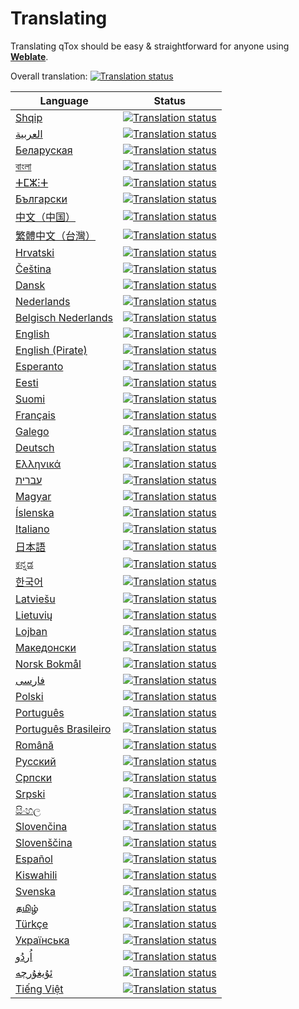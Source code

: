 # Translating

Translating qTox should be easy & straightforward for anyone using
[**Weblate**](https://hosted.weblate.org/projects/qtox/qtox/).

Overall translation: [![Translation status](https://hosted.weblate.org/widgets/qtox/-/svg-badge.svg)](https://hosted.weblate.org/engage/qtox/?utm_source=widget)

| Language                                                              | Status                                                                                                                                                        |
| --------------------------------------------------------------------- | ------------------------------------------------------------------------------------------------------------------------------------------------------------- |
| [Shqip](https://hosted.weblate.org/engage/qtox/sq/)                   | [![Translation status](https://hosted.weblate.org/widgets/qtox/sq/svg-badge.svg)](https://hosted.weblate.org/engage/qtox/sq/?utm_source=widget)               |
| [العربية](https://hosted.weblate.org/engage/qtox/ar/)                 | [![Translation status](https://hosted.weblate.org/widgets/qtox/ar/svg-badge.svg)](https://hosted.weblate.org/engage/qtox/ar/?utm_source=widget)               |
| [Беларуская](https://hosted.weblate.org/engage/qtox/be/)              | [![Translation status](https://hosted.weblate.org/widgets/qtox/be/svg-badge.svg)](https://hosted.weblate.org/engage/qtox/be/?utm_source=widget)               |
| [বাংলা](https://hosted.weblate.org/engage/qtox/bn/)                   | [![Translation status](https://hosted.weblate.org/widgets/qtox/bn/svg-badge.svg)](https://hosted.weblate.org/engage/qtox/bn/?utm_source=widget)               |
| [ⵜⵎⵣⵗⵜ](https://hosted.weblate.org/engage/qtox/ber/)                  | [![Translation status](https://hosted.weblate.org/widgets/qtox/ber/svg-badge.svg)](https://hosted.weblate.org/engage/qtox/ber/?utm_source=widget)             |
| [Български](https://hosted.weblate.org/engage/qtox/bg/)               | [![Translation status](https://hosted.weblate.org/widgets/qtox/bg/svg-badge.svg)](https://hosted.weblate.org/engage/qtox/bg/?utm_source=widget)               |
| [中文（中国）](https://hosted.weblate.org/engage/qtox/zh_Hans/)       | [![Translation status](https://hosted.weblate.org/widgets/qtox/zh_Hans/svg-badge.svg)](https://hosted.weblate.org/engage/qtox/zh_Hans/?utm_source=widget)     |
| [繁體中文（台灣）](https://hosted.weblate.org/engage/qtox/zh_Hant/)   | [![Translation status](https://hosted.weblate.org/widgets/qtox/zh_Hant/svg-badge.svg)](https://hosted.weblate.org/engage/qtox/zh_Hant/?utm_source=widget)     |
| [Hrvatski](https://hosted.weblate.org/engage/qtox/hr/)                | [![Translation status](https://hosted.weblate.org/widgets/qtox/hr/svg-badge.svg)](https://hosted.weblate.org/engage/qtox/hr/?utm_source=widget)               |
| [Čeština](https://hosted.weblate.org/engage/qtox/cs/)                 | [![Translation status](https://hosted.weblate.org/widgets/qtox/cs/svg-badge.svg)](https://hosted.weblate.org/engage/qtox/cs/?utm_source=widget)               |
| [Dansk](https://hosted.weblate.org/engage/qtox/da/)                   | [![Translation status](https://hosted.weblate.org/widgets/qtox/da/svg-badge.svg)](https://hosted.weblate.org/engage/qtox/da/?utm_source=widget)               |
| [Nederlands](https://hosted.weblate.org/engage/qtox/nl/)              | [![Translation status](https://hosted.weblate.org/widgets/qtox/nl/svg-badge.svg)](https://hosted.weblate.org/engage/qtox/nl/?utm_source=widget)               |
| [Belgisch Nederlands](https://hosted.weblate.org/engage/qtox/nl_BE/)  | [![Translation status](https://hosted.weblate.org/widgets/qtox/nl_BE/svg-badge.svg)](https://hosted.weblate.org/engage/qtox/nl_BE/?utm_source=widget)         |
| [English](https://hosted.weblate.org/engage/qtox/en/)                 | [![Translation status](https://hosted.weblate.org/widgets/qtox/en/svg-badge.svg)](https://hosted.weblate.org/engage/qtox/en/?utm_source=widget)               |
| [English (Pirate)](https://hosted.weblate.org/engage/qtox/en@pirate/) | [![Translation status](https://hosted.weblate.org/widgets/qtox/en@pirate/svg-badge.svg)](https://hosted.weblate.org/engage/qtox/en@pirate/?utm_source=widget) |
| [Esperanto](https://hosted.weblate.org/engage/qtox/eo/)               | [![Translation status](https://hosted.weblate.org/widgets/qtox/eo/svg-badge.svg)](https://hosted.weblate.org/engage/qtox/eo/?utm_source=widget)               |
| [Eesti](https://hosted.weblate.org/engage/qtox/et/)                   | [![Translation status](https://hosted.weblate.org/widgets/qtox/et/svg-badge.svg)](https://hosted.weblate.org/engage/qtox/et/?utm_source=widget)               |
| [Suomi](https://hosted.weblate.org/engage/qtox/fi/)                   | [![Translation status](https://hosted.weblate.org/widgets/qtox/fi/svg-badge.svg)](https://hosted.weblate.org/engage/qtox/fi/?utm_source=widget)               |
| [Français](https://hosted.weblate.org/engage/qtox/fr/)                | [![Translation status](https://hosted.weblate.org/widgets/qtox/fr/svg-badge.svg)](https://hosted.weblate.org/engage/qtox/fr/?utm_source=widget)               |
| [Galego](https://hosted.weblate.org/engage/qtox/gl/)                  | [![Translation status](https://hosted.weblate.org/widgets/qtox/gl/svg-badge.svg)](https://hosted.weblate.org/engage/qtox/gl/?utm_source=widget)               |
| [Deutsch](https://hosted.weblate.org/engage/qtox/de/)                 | [![Translation status](https://hosted.weblate.org/widgets/qtox/de/svg-badge.svg)](https://hosted.weblate.org/engage/qtox/de/?utm_source=widget)               |
| [Ελληνικά](https://hosted.weblate.org/engage/qtox/el/)                | [![Translation status](https://hosted.weblate.org/widgets/qtox/el/svg-badge.svg)](https://hosted.weblate.org/engage/qtox/el/?utm_source=widget)               |
| [עברית](https://hosted.weblate.org/engage/qtox/he/)                   | [![Translation status](https://hosted.weblate.org/widgets/qtox/he/svg-badge.svg)](https://hosted.weblate.org/engage/qtox/he/?utm_source=widget)               |
| [Magyar](https://hosted.weblate.org/engage/qtox/hu/)                  | [![Translation status](https://hosted.weblate.org/widgets/qtox/hu/svg-badge.svg)](https://hosted.weblate.org/engage/qtox/hu/?utm_source=widget)               |
| [Íslenska](https://hosted.weblate.org/engage/qtox/is/)                | [![Translation status](https://hosted.weblate.org/widgets/qtox/is/svg-badge.svg)](https://hosted.weblate.org/engage/qtox/is/?)                                |
| [Italiano](https://hosted.weblate.org/engage/qtox/it/)                | [![Translation status](https://hosted.weblate.org/widgets/qtox/it/svg-badge.svg)](https://hosted.weblate.org/engage/qtox/it/?utm_source=widget)               |
| [日本語](https://hosted.weblate.org/engage/qtox/ja/)                  | [![Translation status](https://hosted.weblate.org/widgets/qtox/ja/svg-badge.svg)](https://hosted.weblate.org/engage/qtox/ja/?utm_source=widget)               |
| [ಕನ್ನಡ](https://hosted.weblate.org/engage/qtox/kn/)                   | [![Translation status](https://hosted.weblate.org/widgets/qtox/kn/svg-badge.svg)](https://hosted.weblate.org/engage/qtox/kn/?utm_source=widget)               |
| [한국어](https://hosted.weblate.org/engage/qtox/ko/)                  | [![Translation status](https://hosted.weblate.org/widgets/qtox/ko/svg-badge.svg)](https://hosted.weblate.org/engage/qtox/ko/?utm_source=widget)               |
| [Latviešu](https://hosted.weblate.org/engage/qtox/lv/)                | [![Translation status](https://hosted.weblate.org/widgets/qtox/lv/svg-badge.svg)](https://hosted.weblate.org/engage/qtox/lv/?utm_source=widget)               |
| [Lietuvių](https://hosted.weblate.org/engage/qtox/lt/)                | [![Translation status](https://hosted.weblate.org/widgets/qtox/lt/svg-badge.svg)](https://hosted.weblate.org/engage/qtox/lt/?utm_source=widget)               |
| [Lojban](https://hosted.weblate.org/engage/qtox/jbo/)                 | [![Translation status](https://hosted.weblate.org/widgets/qtox/jbo/svg-badge.svg)](https://hosted.weblate.org/engage/qtox/jbo/?utm_source=widget)             |
| [Македонски](https://hosted.weblate.org/engage/qtox/mk/)              | [![Translation status](https://hosted.weblate.org/widgets/qtox/mk/svg-badge.svg)](https://hosted.weblate.org/engage/qtox/mk/?utm_source=widget)               |
| [Norsk Bokmål](https://hosted.weblate.org/engage/qtox/nb_NO/)         | [![Translation status](https://hosted.weblate.org/widgets/qtox/nb_NO/svg-badge.svg)](https://hosted.weblate.org/engage/qtox/nb_NO/?utm_source=widget)         |
| [فارسی](https://hosted.weblate.org/engage/qtox/fa/)                   | [![Translation status](https://hosted.weblate.org/widgets/qtox/fa/svg-badge.svg)](https://hosted.weblate.org/engage/qtox/fa/?utm_source=widget)               |
| [Polski](https://hosted.weblate.org/engage/qtox/pl/)                  | [![Translation status](https://hosted.weblate.org/widgets/qtox/pl/svg-badge.svg)](https://hosted.weblate.org/engage/qtox/pl/?utm_source=widget)               |
| [Português](https://hosted.weblate.org/engage/qtox/pt/)               | [![Translation status](https://hosted.weblate.org/widgets/qtox/pt/svg-badge.svg)](https://hosted.weblate.org/engage/qtox/pt/?utm_source=widget)               |
| [Português Brasileiro](https://hosted.weblate.org/engage/qtox/pt_BR/) | [![Translation status](https://hosted.weblate.org/widgets/qtox/pt_BR/svg-badge.svg)](https://hosted.weblate.org/engage/qtox/pt_BR/?utm_source=widget)         |
| [Română](https://hosted.weblate.org/engage/qtox/ro/)                  | [![Translation status](https://hosted.weblate.org/widgets/qtox/ro/svg-badge.svg)](https://hosted.weblate.org/engage/qtox/ro/?utm_source=widget)               |
| [Русский](https://hosted.weblate.org/engage/qtox/ru/)                 | [![Translation status](https://hosted.weblate.org/widgets/qtox/ru/svg-badge.svg)](https://hosted.weblate.org/engage/qtox/ru/?utm_source=widget)               |
| [Српски](https://hosted.weblate.org/engage/qtox/sr/)                  | [![Translation status](https://hosted.weblate.org/widgets/qtox/sr/svg-badge.svg)](https://hosted.weblate.org/engage/qtox/sr/?utm_source=widget)               |
| [Srpski](https://hosted.weblate.org/engage/qtox/sr_Latn/)             | [![Translation status](https://hosted.weblate.org/widgets/qtox/sr_Latn/svg-badge.svg)](https://hosted.weblate.org/engage/qtox/sr_Latn/?utm_source=widget)     |
| [සිංහල](https://hosted.weblate.org/engage/qtox/si/)                   | [![Translation status](https://hosted.weblate.org/widgets/qtox/si/svg-badge.svg)](https://hosted.weblate.org/engage/qtox/si/?utm_source=widget)               |
| [Slovenčina](https://hosted.weblate.org/engage/qtox/sk/)              | [![Translation status](https://hosted.weblate.org/widgets/qtox/sk/svg-badge.svg)](https://hosted.weblate.org/engage/qtox/sk/?utm_source=widget)               |
| [Slovenščina](https://hosted.weblate.org/engage/qtox/sl/)             | [![Translation status](https://hosted.weblate.org/widgets/qtox/sl/svg-badge.svg)](https://hosted.weblate.org/engage/qtox/sl/?utm_source=widget)               |
| [Español](https://hosted.weblate.org/engage/qtox/es/)                 | [![Translation status](https://hosted.weblate.org/widgets/qtox/es/svg-badge.svg)](https://hosted.weblate.org/engage/qtox/es/?utm_source=widget)               |
| [Kiswahili](https://hosted.weblate.org/engage/qtox/sw/)               | [![Translation status](https://hosted.weblate.org/widgets/qtox/sw/svg-badge.svg)](https://hosted.weblate.org/engage/qtox/sw/?utm_source=widget)               |
| [Svenska](https://hosted.weblate.org/engage/qtox/sv/)                 | [![Translation status](https://hosted.weblate.org/widgets/qtox/sv/svg-badge.svg)](https://hosted.weblate.org/engage/qtox/sv/?utm_source=widget)               |
| [தமிழ்](https://hosted.weblate.org/engage/qtox/ta/)                   | [![Translation status](https://hosted.weblate.org/widgets/qtox/ta/svg-badge.svg)](https://hosted.weblate.org/engage/qtox/ta/?utm_source=widget)               |
| [Türkçe](https://hosted.weblate.org/engage/qtox/tr/)                  | [![Translation status](https://hosted.weblate.org/widgets/qtox/tr/svg-badge.svg)](https://hosted.weblate.org/engage/qtox/tr/?utm_source=widget)               |
| [Українська](https://hosted.weblate.org/engage/qtox/uk/)              | [![Translation status](https://hosted.weblate.org/widgets/qtox/uk/svg-badge.svg)](https://hosted.weblate.org/engage/qtox/uk/?utm_source=widget)               |
| [اُردُو](https://hosted.weblate.org/engage/qtox/ur/)                  | [![Translation status](https://hosted.weblate.org/widgets/qtox/ur/svg-badge.svg)](https://hosted.weblate.org/engage/qtox/ur/?utm_source=widget)               |
| [ئۇيغۇرچە](https://hosted.weblate.org/engage/qtox/ug/)                | [![Translation status](https://hosted.weblate.org/widgets/qtox/ug/svg-badge.svg)](https://hosted.weblate.org/engage/qtox/ug/?utm_source=widget)               |
| [Tiếng Việt](https://hosted.weblate.org/engage/qtox/vi/)              | [![Translation status](https://hosted.weblate.org/widgets/qtox/vi/svg-badge.svg)](https://hosted.weblate.org/engage/qtox/vi/?utm_source=widget)               |
